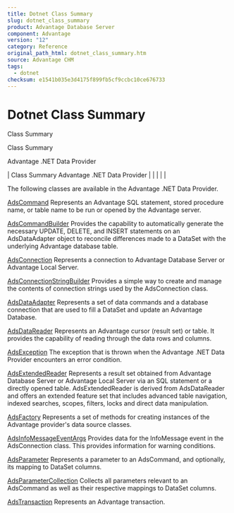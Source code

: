 ```yaml
---
title: Dotnet Class Summary
slug: dotnet_class_summary
product: Advantage Database Server
component: Advantage
version: "12"
category: Reference
original_path_html: dotnet_class_summary.htm
source: Advantage CHM
tags:
  - dotnet
checksum: e1541b035e3d4175f899fb5cf9ccbc10ce676733
---
```


# Dotnet Class Summary

Class Summary

Class Summary

Advantage .NET Data Provider

| Class Summary  Advantage .NET Data Provider |  |  |  |  |

The following classes are available in the Advantage .NET Data Provider.

[AdsCommand](dotnet_adscommand.md) Represents an Advantage SQL statement, stored procedure name, or table name to be run or opened by the Advantage server.

[AdsCommandBuilder](dotnet_adscommandbuilder.md) Provides the capability to automatically generate the necessary UPDATE, DELETE, and INSERT statements on an AdsDataAdapter object to reconcile differences made to a DataSet with the underlying Advantage database table.

[AdsConnection](dotnet_adsconnection.md) Represents a connection to Advantage Database Server or Advantage Local Server.

[AdsConnectionStringBuilder](dotnet_adsconnectionstringbuilder_class.md) Provides a simple way to create and manage the contents of connection strings used by the AdsConnection class.

[AdsDataAdapter](dotnet_adsdataadapter.md) Represents a set of data commands and a database connection that are used to fill a DataSet and update an Advantage Database.

[AdsDataReader](dotnet_adsdatareader.md) Represents an Advantage cursor (result set) or table. It provides the capability of reading through the data rows and columns.

[AdsException](dotnet_adsexception.md) The exception that is thrown when the Advantage .NET Data Provider encounters an error condition.

[AdsExtendedReader](dotnet_adsextendedreader.md) Represents a result set obtained from Advantage Database Server or Advantage Local Server via an SQL statement or a directly opened table. AdsExtendedReader is derived from AdsDataReader and offers an extended feature set that includes advanced table navigation, indexed searches, scopes, filters, locks and direct data manipulation.

[AdsFactory](dotnet_adsfactory.md) Represents a set of methods for creating instances of the Advantage provider's data source classes.

[AdsInfoMessageEventArgs](dotnet_adsinfomessageeventargs.md) Provides data for the InfoMessage event in the AdsConnection class. This provides information for warning conditions.

[AdsParameter](dotnet_adsparameter.md) Represents a parameter to an AdsCommand, and optionally, its mapping to DataSet columns.

[AdsParameterCollection](dotnet_adsparametercollection.md) Collects all parameters relevant to an AdsCommand as well as their respective mappings to DataSet columns.

[AdsTransaction](dotnet_adstransaction.md) Represents an Advantage transaction.
